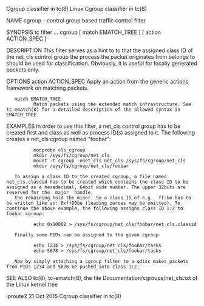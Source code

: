 Cgroup classifier in tc(8)                                                                                       Linux                                                                                       Cgroup classifier in tc(8)

NAME
       cgroup - control group based traffic control filter

SYNOPSIS
       tc filter ... cgroup [ match EMATCH_TREE ] [ action ACTION_SPEC ]

DESCRIPTION
       This  filter  serves  as a hint to tc that the assigned class ID of the net_cls control group the process the packet originates from belongs to should be used for classification. Obviously, it is useful for locally generated
       packets only.

OPTIONS
       action ACTION_SPEC
              Apply an action from the generic actions framework on matching packets.

       match EMATCH_TREE
              Match packets using the extended match infrastructure. See tc-ematch(8) for a detailed description of the allowed syntax in EMATCH_TREE.

EXAMPLES
       In order to use this filter, a net_cls control group has to be created first and class as well as process ID(s) assigned to it. The following creates a net_cls cgroup named "foobar":

              modprobe cls_cgroup
              mkdir /sys/fs/cgroup/net_cls
              mount -t cgroup -onet_cls net_cls /sys/fs/cgroup/net_cls
              mkdir /sys/fs/cgroup/net_cls/foobar

       To assign a class ID to the created cgroup, a file named net_cls.classid has to be created which contains the class ID to be assigned as a hexadecimal, 64bit wide number. The upper 32bits are reserved for the  major  handle,
       the remaining hold the minor. So a class ID of e.g.  ff:be has to be written like so: 0xff00be (leading zeroes may be omitted). To continue the above example, the following assigns class ID 1:2 to foobar cgroup:

              echo 0x10002 > /sys/fs/cgroup/net_cls/foobar/net_cls.classid

       Finally some PIDs can be assigned to the given cgroup:

              echo 1234 > /sys/fs/cgroup/net_cls/foobar/tasks
              echo 5678 > /sys/fs/cgroup/net_cls/foobar/tasks

       Now by simply attaching a cgroup filter to a qdisc makes packets from PIDs 1234 and 5678 be pushed into class 1:2.

SEE ALSO
       tc(8), tc-ematch(8),
       the file Documentation/cgroups/net_cls.txt of the Linux kernel tree

iproute2                                                                                                       21 Oct 2015                                                                                   Cgroup classifier in tc(8)
